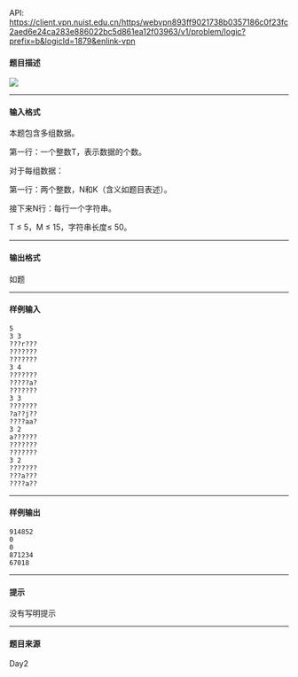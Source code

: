 API: https://client.vpn.nuist.edu.cn/https/webvpn893ff9021738b0357186c0f23fc2aed6e24ca283e886022bc5d861ea12f03963/v1/problem/logic?prefix=b&logicId=1879&enlink-vpn

#### 题目描述

![](../file/1879_0.jpg)

---

#### 输入格式

本题包含多组数据。 

第一行：一个整数T，表示数据的个数。 

对于每组数据： 

第一行：两个整数，N和K（含义如题目表述）。 

接下来N行：每行一个字符串。

T ≤ 5，M ≤ 15，字符串长度≤ 50。

---

#### 输出格式

如题

---

#### 样例输入
```
5
3 3
???r???
???????
???????
3 4
???????
?????a?
???????
3 3
???????
?a??j??
????aa?
3 2
a??????
???????
???????
3 2
???????
???a???
????a??
```

---

#### 样例输出
```
914852
0
0
871234
67018

```

---

#### 提示

没有写明提示

---

#### 题目来源

Day2
